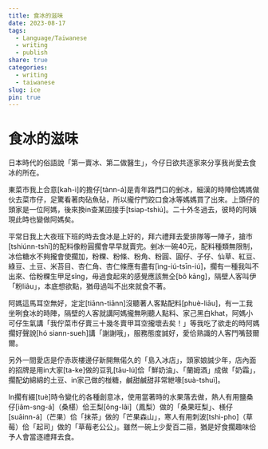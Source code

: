 ```yaml
---
title: 食冰的滋味
date: 2023-08-17
tags:
  - Language/Taiwanese
  - writing
  - publish
share: true
categories:
  - writing
  - taiwanese
slug: ice
pin: true
---
```

# 食冰的滋味  
  
日本時代的俗語說「第一賣冰、第二做醫生」，今仔日欲共逐家來分享我尚愛去食冰的所在。  
  
<!-- more -->  
  
東菜市我上合意[kah-ì]的擔仔[tànn-á]是青年路門口的剉冰，細漢的時陣佮媽媽做伙去菜市仔，足驚看著肉砧魚砧，所以攏佇門跤口食冰等媽媽買了出來。上頭仔的頭家是一位阿媽，後來換in查某囝接手[tsiap-tshiú]。二十外冬過去，彼時的阿姨現此時也變做阿媽矣。  
  
平常日我上大夜班下班的時去食冰是上好的，拜六禮拜去愛排隊等一陣子，搶市[tshiúnn-tshī]的配料像粉圓擱會早早就賣完。剉冰一碗40元，配料種類無限制，冰佮糖水不夠攏會使擱加，粉粿、粉條、粉角、粉圓、圓仔、子仔、仙草、紅豆、綠豆、土豆、米苔目、杏仁角、杏仁條應有盡有[ìng-iú-tsīn-iú]，擱有一種我叫不出來、佮粉粿生甲足sîng，毋過食起來的感覺應該無仝[bô kāng]，隔壁人客叫伊「粉liâu」，本底想欲點，猶毋過叫不出來就食不著。  
  
阿媽這馬耳空無好，定定[tiānn-tiānn]沒聽著人客點配料[phuè-liāu]，有一工我坐咧食冰的時陣，隔壁的人客就講阿媽攏無咧聽人點料、家己黑白khat，阿媽小可仔生氣講「我佇菜市仔賣三十幾冬賣甲耳空攏壞去矣！」等我吃了欲走的時阿媽擱好聲說[hó siann-sueh]講「謝謝哦」，服務態度誠好，愛佮熟識的人客鬥嘴鼓爾爾。  
  
另外一間愛店是佇赤崁樓邊仔新開無偌久的「島入冰店」，頭家娘誠少年，店內面的招牌是用in大家[ta-ke]做的豆乳[tāu-lú]佮「鮮奶油」、「蘭姆酒」成做「奶霜」，擱配幼綿綿的土豆、in家己做的椪糖，鹹甜鹹甜非常紲喙[suà-tshuì]。  
  
In擱有綴[tuè]時令變化的各種創意冰，使用當著時的水果落去做，熱人有用鹽桑仔[iâm-sng-á]（桑椹）佮王梨[ông-lâi]（鳳梨）做的「桑果旺梨」、檨仔[suāinn-á]（芒果）佮「抹茶」做的「芒果森山」，寒人有用刺波[tshì-pho]（草莓）佮「起司」做的「草莓老公公」。雖然一碗上少愛百二箍，猶是好食擱趣味佮予人會當逐禮拜去食。